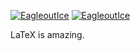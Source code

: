 [![EagleoutIce](https://github-readme-stats.vercel.app/api?username=EagleoutIce&title_color=f9a602&icon_color=3c2f12&hide_border=true&show_icons=true&text_color=9f9f9f&bg_color=0d1117)](https://github.com/EagleoutIce) [![EagleoutIce](https://github-readme-stats.vercel.app/api/top-langs/?username=EagleoutIce&hide=css&langs_count=7&title_color=f9a602&icon_color=79ff97&hide_border=true&text_color=9f9f9f&bg_color=0d1117&layout=compact)](https://github.com/EagleoutIce)

LaTeX is amazing.
